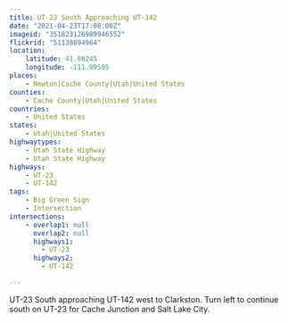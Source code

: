 ```yaml
---
title: UT-23 South Approaching UT-142
date: "2021-04-23T17:08:08Z"
imageid: "351823126989946552"
flickrid: "51138894964"
location:
    latitude: 41.86245
    longitude: -111.99505
places:
    - Newton|Cache County|Utah|United States
counties:
    - Cache County|Utah|United States
countries:
    - United States
states:
    - Utah|United States
highwaytypes:
    - Utah State Highway
    - Utah State Highway
highways:
    - UT-23
    - UT-142
tags:
    - Big Green Sign
    - Intersection
intersections:
    - overlap1: null
      overlap2: null
      highways1:
        - UT-23
      highways2:
        - UT-142

---
```

UT-23 South approaching UT-142 west to Clarkston.  Turn left to continue south on UT-23 for Cache Junction and Salt Lake City.
